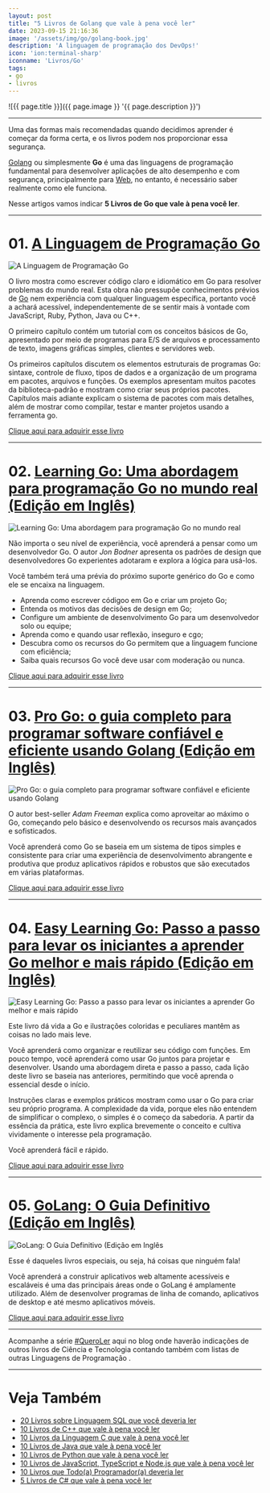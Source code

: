 ```yaml
---
layout: post
title: "5 Livros de Golang que vale à pena você ler"
date: 2023-09-15 21:16:36
image: '/assets/img/go/golang-book.jpg'
description: 'A linguagem de programação dos DevOps!'
icon: 'ion:terminal-sharp'
iconname: 'Livros/Go'
tags:
- go
- livros
---
```


![{{ page.title }}]({{ page.image }} '{{ page.description }}')

---

Uma das formas mais recomendadas quando decidimos aprender é começar da forma certa, e os livros podem nos proporcionar essa segurança.

[Golang](https://terminalroot.com.br/tags#go) ou simplesmente **Go** é uma das linguagens de programação fundamental para desenvolver aplicações de alto desempenho e com segurança, principalmente para [Web](https://terminalroot.com.br/tags#web), no entanto, é necessário saber realmente como ele funciona.

Nesse artigos vamos indicar **5 Livros de Go que vale à pena você ler**.

---

# 01. [A Linguagem de Programação Go](https://www.amazon.com.br/Linguagem-Programa%25C3%25A7%25C3%25A3o-Go-Alan-Donovan/dp/8575225464/?&_encoding=UTF8&tag=marcoscpp-20&linkCode=ur2&linkId=753251bb930327134c84e76486830ad6&camp=1789&creative=9325) 
![A Linguagem de Programação Go](/assets/img/go/books-go/01.jpg) 

O livro mostra como escrever código claro e idiomático em Go para resolver problemas do mundo real. Esta obra não pressupõe conhecimentos prévios de [Go](https://terminalroot.com.br/tags#go) nem experiência com qualquer linguagem específica, portanto você a achará acessível, independentemente de se sentir mais à vontade com JavaScript, Ruby, Python, Java ou C++.

O primeiro capítulo contém um tutorial com os conceitos básicos de Go, apresentado por meio de programas para E/S de arquivos e processamento de texto, imagens gráficas simples, clientes e servidores web.

Os primeiros capítulos discutem os elementos estruturais de programas Go: sintaxe, controle de fluxo, tipos de dados e a organização de um programa em pacotes, arquivos e funções. Os exemplos apresentam muitos pacotes da biblioteca-padrão e mostram como criar seus próprios pacotes. Capítulos mais adiante explicam o sistema de pacotes com mais detalhes, além de mostrar como compilar, testar e manter projetos usando a ferramenta go.

<a class="btn btn-info" href="https://www.amazon.com.br/Linguagem-Programa%25C3%25A7%25C3%25A3o-Go-Alan-Donovan/dp/8575225464/?&_encoding=UTF8&tag=marcoscpp-20&linkCode=ur2&linkId=753251bb930327134c84e76486830ad6&camp=1789&creative=9325">Clique aqui para adquirir esse livro</a>

---

# 02. [Learning Go: Uma abordagem para programação Go no mundo real (Edição em Inglês)](https://www.amazon.com.br/Learning-Go-Idiomatic-Real-World-Programming-ebook/dp/B08XYGCM71/?&_encoding=UTF8&tag=marcoscpp-20&linkCode=ur2&linkId=0210ada5adc069307d8c2999e24010f8&camp=1789&creative=9325)
![Learning Go: Uma abordagem para programação Go no mundo real](/assets/img/go/books-go/02.jpg) 

Não importa o seu nível de experiência, você aprenderá a pensar como um desenvolvedor Go. O autor *Jon Bodner* apresenta os padrões de design que desenvolvedores Go experientes adotaram e explora a lógica para usá-los. 

Você também terá uma prévia do próximo suporte genérico do Go e como ele se encaixa na linguagem.

+ Aprenda como escrever códigoo em Go e criar um projeto Go;
+ Entenda os motivos das decisões de design em Go;
+ Configure um ambiente de desenvolvimento Go para um desenvolvedor solo ou equipe;
+ Aprenda como e quando usar reflexão, inseguro e cgo;
+ Descubra como os recursos do Go permitem que a linguagem funcione com eficiência;
+ Saiba quais recursos Go você deve usar com moderação ou nunca.

<a href="https://www.amazon.com.br/Learning-Go-Idiomatic-Real-World-Programming-ebook/dp/B08XYGCM71/?&_encoding=UTF8&tag=marcoscpp-20&linkCode=ur2&linkId=0210ada5adc069307d8c2999e24010f8&camp=1789&creative=9325" class="btn btn-danger btn-lg">Clique aqui para adquirir esse livro</a>

---

# 03. [Pro Go: o guia completo para programar software confiável e eficiente usando Golang (Edição em Inglês)](https://www.amazon.com.br/Pro-Go-Complete-Programming-Efficient/dp/1484273540/?&_encoding=UTF8&tag=marcoscpp-20&linkCode=ur2&linkId=d52eaab0eba7426297a8e211a280ccd2&camp=1789&creative=9325) 
![Pro Go: o guia completo para programar software confiável e eficiente usando Golang](/assets/img/go/books-go/03.jpg) 

O autor best-seller *Adam Freeman* explica como aproveitar ao máximo o Go, começando pelo básico e desenvolvendo os recursos mais avançados e sofisticados. 

Você aprenderá como Go se baseia em um sistema de tipos simples e consistente para criar uma experiência de desenvolvimento abrangente e produtiva que produz aplicativos rápidos e robustos que são executados em várias plataformas.

<a href="https://www.amazon.com.br/Pro-Go-Complete-Programming-Efficient/dp/1484273540/?&_encoding=UTF8&tag=marcoscpp-20&linkCode=ur2&linkId=d52eaab0eba7426297a8e211a280ccd2&camp=1789&creative=9325" class="btn btn-primary btn-lg">Clique aqui para adquirir esse livro</a>  

---

# 04. [Easy Learning Go: Passo a passo para levar os iniciantes a aprender Go melhor e mais rápido (Edição em Inglês)](https://www.amazon.com.br/Easy-Learning-Go-beginners-better/dp/B087H9JZVC/?&_encoding=UTF8&tag=marcoscpp-20&linkCode=ur2&linkId=b082e5b2ccf0d1b06a75ed3ef36c9145&camp=1789&creative=9325)
![Easy Learning Go: Passo a passo para levar os iniciantes a aprender Go melhor e mais rápido](/assets/img/go/books-go/04.jpg) 

Este livro dá vida a Go e ilustrações coloridas e peculiares mantêm as coisas no lado mais leve. 

Você aprenderá como organizar e reutilizar seu código com funções. Em pouco tempo, você aprenderá como usar Go juntos para projetar e desenvolver. Usando uma abordagem direta e passo a passo, cada lição deste livro se baseia nas anteriores, permitindo que você aprenda o essencial desde o início. 

Instruções claras e exemplos práticos mostram como usar o Go para criar seu próprio programa. A complexidade da vida, porque eles não entendem de simplificar o complexo, o simples é o começo da sabedoria. A partir da essência da prática, este livro explica brevemente o conceito e cultiva vividamente o interesse pela programação. 

Você aprenderá fácil e rápido.

<a href="https://www.amazon.com.br/Easy-Learning-Go-beginners-better/dp/B087H9JZVC/?&_encoding=UTF8&tag=marcoscpp-20&linkCode=ur2&linkId=b082e5b2ccf0d1b06a75ed3ef36c9145&camp=1789&creative=9325" class="btn btn-custom btn-lg">Clique aqui para adquirir esse livro</a>

---

# 05. [GoLang: O Guia Definitivo (Edição em Inglês)](https://www.amazon.com.br/GoLang-Ultimate-Sufyan-bin-Uzayr-ebook/dp/B0BL5XXSWT/?&_encoding=UTF8&tag=marcoscpp-20&linkCode=ur2&linkId=856635b06bf61475685156503aa3dc4a&camp=1789&creative=9325)
![GoLang: O Guia Definitivo (Edição em Inglês](/assets/img/go/books-go/05.jpg) 

Esse é daqueles livros especiais, ou seja, há coisas que ninguém fala!

Você aprenderá a construir aplicativos web altamente acessíveis e escaláveis é uma das principais áreas onde o GoLang é amplamente utilizado. Além de desenvolver programas de linha de comando, aplicativos de desktop e até mesmo aplicativos móveis.

<a href="https://www.amazon.com.br/GoLang-Ultimate-Sufyan-bin-Uzayr-ebook/dp/B0BL5XXSWT/?&_encoding=UTF8&tag=marcoscpp-20&linkCode=ur2&linkId=856635b06bf61475685156503aa3dc4a&camp=1789&creative=9325" class="btn btn-warning btn-lg">Clique aqui para adquirir esse livro</a>

---

Acompanhe a série [#QueroLer](https://terminalroot.com.br/tags#livros) aqui no blog onde haverão indicações de outros livros de Ciência e Tecnologia contando também com listas de outras Linguagens de Programação .

---

# Veja Também
+ [20 Livros sobre Linguagem SQL que você deveria ler](https://terminalroot.com.br/2023/05/20-livros-sobre-linguagem-sql-que-voce-deveria-ler.html)
+ [10 Livros de C++ que vale à pena você ler](https://terminalroot.com.br/2022/03/10-livros-de-cpp-que-vale-a-pena-voce-ler.html)
+ [10 Livros da Linguagem C que vale à pena você ler](https://terminalroot.com.br/2022/09/10-livros-da-linguagem-c-que-vale-a-pena-voce-ler.html)
+ [10 Livros de Java que vale à pena você ler](https://terminalroot.com.br/2022/11/10-livros-de-java-que-vale-a-pena-voce-ler.html)
+ [10 Livros de Python que vale à pena você ler](https://terminalroot.com.br/2022/09/10-livros-de-python-que-vale-a-pena-voce-ler.html)
+ [10 Livros de JavaScript, TypeScript e Node.js que vale à pena você ler](https://terminalroot.com.br/2022/09/10-livros-de-javascript-typescript-e-nodejs-que-vale-a-pena-voce-ler.html)
+ [10 Livros que Todo(a) Programador(a) deveria ler](https://terminalroot.com.br/2022/12/10-livros-que-todoa-programadora-deveria-ler.html)
+ [5 Livros de C# que vale à pena você ler](https://terminalroot.com.br/2023/01/5-livros-de-csharp-que-vale-a-pena-voce-ler.html)




